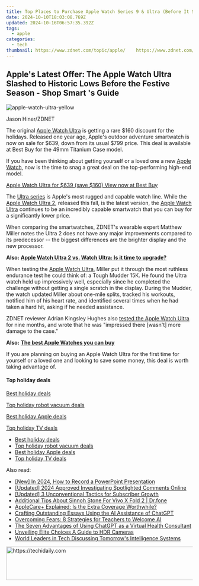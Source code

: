 ```yaml
---
title: Top Places to Purchase Apple Watch Series 9 & Ultra (Before It Stops) - Exclusive Offers!
date: 2024-10-10T18:03:08.769Z
updated: 2024-10-16T06:57:35.392Z
tags:
  - apple
categories:
  - tech
thumbnail: https://www.zdnet.com/topic/apple/    https://www.zdnet.com/a/img/resize/f18ef07499c5a56331541657993c9217c4a89ba5/2023/10/06/31baeacf-36bd-41a8-86f5-6db7d12bee66/img-1677.jpg?width=170&height=96&fit=crop&auto=webp
---
```


## Apple's Latest Offer: The Apple Watch Ultra Slashed to Historic Lows Before the Festive Season - Shop Smart 's Guide

![apple-watch-ultra-yellow](https://www.zdnet.com/a/img/resize/c4eb17404b5fcd7b50302feb2f8ed399e856e6e6/2022/09/08/081d5078-6ebe-4ecb-8d0d-f80bc04a1484/apple-watch-ultra-yellow.jpg?auto=webp&width=1280)

Jason Hiner/ZDNET

The original [Apple Watch Ultra](https://shop-links.co/link/?url=https%3A%2F%2Fwww.bestbuy.com%2Fsite%2Fapple-watch-ultra-gps-cellular-49mm-titanium-case-with-orange-alpine-loop-large-titanium%2F6339710.p%3FskuId%3D6339710&publisher_slug=itechdaily19598&exclusive=1) is getting a rare $160 discount for the holidays. Released one year ago, Apple's outdoor adventure smartwatch is now on sale for $639, down from its usual $799 price. This deal is available at Best Buy for the 49mm Titanium Case model. 

If you have been thinking about getting yourself or a loved one a new [Apple Watch](https://www.zdnet.com/article/best-apple-watch/), now is the time to snag a great deal on the top-performing high-end model. 

[Apple Watch Ultra for $639 (save $160) View now at Best Buy](https://shop-links.co/link/?url=https%3A%2F%2Fwww.bestbuy.com%2Fsite%2Fapple-watch-ultra-gps-cellular-49mm-titanium-case-with-orange-alpine-loop-large-titanium%2F6339710.p%3FskuId%3D6339710&publisher_slug=itechdaily19598&exclusive=1)

The [Ultra series](https://www.zdnet.com/article/apple-watch-ultra-review/) is Apple's most rugged and capable watch line. While the [Apple Watch Ultra 2](https://www.zdnet.com/article/best-smartwatch/), released this fall, is the latest version, the [Apple Watch Ultra](https://shop-links.co/link/?url=https%3A%2F%2Fwww.bestbuy.com%2Fsite%2Fapple-watch-ultra-gps-cellular-49mm-titanium-case-with-orange-alpine-loop-large-titanium%2F6339710.p%3FskuId%3D6339710&publisher_slug=itechdaily19598&exclusive=1) continues to be an incredibly capable smartwatch that you can buy for a significantly lower price. 

When comparing the smartwatches, ZDNET's wearable expert Matthew Miller notes the Ultra 2 does not have any major improvements compared to its predecessor -- the biggest differences are the brighter display and the new processor. 

**Also:** [**Apple Watch Ultra 2 vs. Watch Ultra: Is it time to upgrade?**](https://www.zdnet.com/article/apple-watch-ultra-2-vs-ultra/)

When testing the [Apple Watch Ultra](https://shop-links.co/link/?url=https%3A%2F%2Fwww.bestbuy.com%2Fsite%2Fapple-watch-ultra-gps-cellular-49mm-titanium-case-with-orange-alpine-loop-large-titanium%2F6339710.p%3FskuId%3D6339710&publisher_slug=itechdaily19598&exclusive=1), Miller put it through the most ruthless endurance test he could think of: a Tough Mudder 15K. He found the Ultra watch held up impressively well, especially since he completed the challenge without getting a single scratch in the display. During the Mudder, the watch updated Miller about one-mile splits, tracked his workouts, notified him of his heart rate, and identified several times when he had taken a hard hit, asking if he needed assistance. 

ZDNET reviewer Adrian Kingsley Hughes also [tested the Apple Watch Ultra](https://www.zdnet.com/article/how-tough-is-the-apple-watch-ultra-i-stress-tested-it-for-9-months/) for nine months, and wrote that he was "impressed there \[wasn't\] more damage to the case."

**Also:** [**The best Apple Watches you can buy**](https://www.zdnet.com/article/best-apple-watch/)

If you are planning on buying an Apple Watch Ultra for the first time for yourself or a loved one and looking to save some money, this deal is worth taking advantage of.

#### Top holiday deals

[Best holiday deals](https://www.zdnet.com/article/best-holiday-deals-2023/ "Best holiday deals")

[Top holiday robot vacuum deals](https://www.zdnet.com/article/best-holiday-robot-vacuum-deals/ "Top holiday robot vacuum deals")

[Best holiday Apple deals](https://www.zdnet.com/article/best-holiday-apple-deals/ "Best holiday Apple deals")

[Top holiday TV deals](https://www.zdnet.com/article/best-holiday-tv-deals-2023/ "Top holiday TV deals")

* [Best holiday deals](https://www.zdnet.com/article/best-holiday-deals-2023/ "Best holiday deals")
* [Top holiday robot vacuum deals](https://www.zdnet.com/article/best-holiday-robot-vacuum-deals/ "Top holiday robot vacuum deals")
* [Best holiday Apple deals](https://www.zdnet.com/article/best-holiday-apple-deals/ "Best holiday Apple deals")
* [Top holiday TV deals](https://www.zdnet.com/article/best-holiday-tv-deals-2023/ "Top holiday TV deals")

<ins class="adsbygoogle"
     style="display:block"
     data-ad-format="autorelaxed"
     data-ad-client="ca-pub-7571918770474297"
     data-ad-slot="1223367746"></ins>

<ins class="adsbygoogle"
     style="display:block"
     data-ad-client="ca-pub-7571918770474297"
     data-ad-slot="8358498916"
     data-ad-format="auto"
     data-full-width-responsive="true"></ins>

<span class="atpl-alsoreadstyle">Also read:</span>
<div><ul>
<li><a href="https://screen-sharing-recording.techidaily.com/new-in-2024-how-to-record-a-powerpoint-presentation/"><u>[New] In 2024, How to Record a PowerPoint Presentation</u></a></li>
<li><a href="https://youtube-lab.techidaily.com/ed-2024-approved-investigating-spotlighted-comments-online/"><u>[Updated] 2024 Approved Investigating Spotlighted Comments Online</u></a></li>
<li><a href="https://youtube-video-recordings.techidaily.com/updated-3-unconventional-tactics-for-subscriber-growth/"><u>[Updated] 3 Unconventional Tactics for Subscriber Growth</u></a></li>
<li><a href="https://change-location.techidaily.com/additional-tips-about-sinnoh-stone-for-vivo-x-fold-2-drfone-by-drfone-virtual-android/"><u>Additional Tips About Sinnoh Stone For Vivo X Fold 2 | Dr.fone</u></a></li>
<li><a href="https://buynow-marvelous.techidaily.com/applecareplus-explained-is-the-extra-coverage-worthwhile/"><u>AppleCare+ Explained: Is the Extra Coverage Worthwhile?</u></a></li>
<li><a href="https://tech-haven.techidaily.com/crafting-outstanding-essays-using-the-ai-assistance-of-chatgpt/"><u>Crafting Outstanding Essays Using the AI Assistance of ChatGPT</u></a></li>
<li><a href="https://tech-haven.techidaily.com/overcoming-fears-8-strategies-for-teachers-to-welcome-ai/"><u>Overcoming Fears: 8 Strategies for Teachers to Welcome AI</u></a></li>
<li><a href="https://tech-haven.techidaily.com/the-seven-advantages-of-using-chatgpt-as-a-virtual-health-consultant/"><u>The Seven Advantages of Using ChatGPT as a Virtual Health Consultant</u></a></li>
<li><a href="https://extra-tips.techidaily.com/unveiling-elite-choices-a-guide-to-hdr-cameras/"><u>Unveiling Elite Choices A Guide to HDR Cameras</u></a></li>
<li><a href="https://tech-haven.techidaily.com/world-leaders-in-tech-discussing-tomorrows-intelligence-systems/"><u>World Leaders in Tech Discussing Tomorrow's Intelligence Systems</u></a></li>
</ul></div>

<!-- affiliate ads begin -->
<a href="https://aligracehair.sjv.io/c/5597632/1975807/19272" target="_top" id="1975807">
  <img src="//a.impactradius-go.com/display-ad/19272-1975807" border="0" alt="https://techidaily.com" width="728" height="90"/>
</a>
<img height="0" width="0" src="https://aligracehair.sjv.io/i/5597632/1975807/19272" style="position:absolute;visibility:hidden;" border="0" />
<!-- affiliate ads end -->

